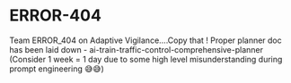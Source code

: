 # ERROR-404
Team ERROR_404 on Adaptive Vigilance....Copy that !
Proper planner doc has been laid down - ai-train-traffic-control-comprehensive-planner (Consider 1 week = 1 day due to some high level misunderstanding during prompt engineering 😅😅)


